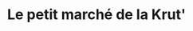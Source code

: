 ---
title: "Le petit marché de la Krut'"
url: /strasbourg/le-petit-marche-de-la-krut/
shop: légumes
---
